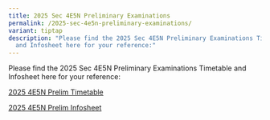 ```yaml
---
title: 2025 Sec 4E5N Preliminary Examinations
permalink: /2025-sec-4e5n-preliminary-examinations/
variant: tiptap
description: "Please find the 2025 Sec 4E5N Preliminary Examinations Timetable
  and Infosheet here for your reference:"
---
```

<p>Please find the 2025 Sec 4E5N Preliminary Examinations Timetable and Infosheet
here for your reference:</p>
<p><a href="/files/2025 4e5n prelim timetable final.pdf" rel="noopener nofollow" target="_blank">2025 4E5N Prelim Timetable </a>
</p>
<p><a href="/files/2025 4e5n prelim infosheet final.pdf" rel="noopener nofollow" target="_blank">2025 4E5N Prelim Infosheet </a>
</p>